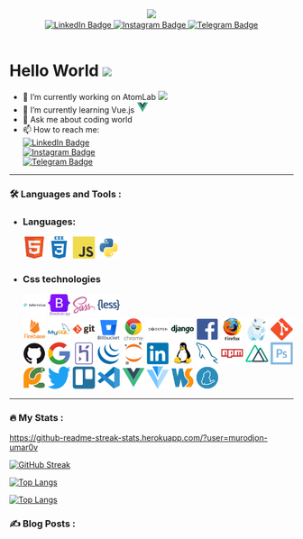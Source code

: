 <div id="header" align="center">
  <img src="https://media.giphy.com/media/gjrYDwbjnK8x36xZIO/giphy.gif" width="500"/>
</div>

<div id="badges" align="center">
  <a target="_blank" href='https://www.linkedin.com/in/murodjon-umarov-90750321a/'>
    <img src="https://img.shields.io/badge/LinkedIn-blue?style=for-the-badge&logo=linkedin&logoColor=white" alt="LinkedIn Badge"/>
  </a>
  <a target="_blank" href='https://instagram.com/murodjon.2559'>
    <img src="https://img.shields.io/badge/Instagram-red?style=for-the-badge&logo=instagram&logoColor=white" alt="Instagram Badge"/>
  </a>
  <a target="_blank" href='https://t.me/murodjon2559'>
    <img src="https://img.shields.io/badge/Telegram-blue?style=for-the-badge&logo=telegram&logoColor=white" alt="Telegram Badge"/>
  </a>
 </div>
 <div align="center">
   <img src="https://komarev.com/ghpvc/?username=murodjon-umar0v&style=flat-square&color=blue" alt=""/>
</div>

<h1>
  Hello World
  <img src="https://media.giphy.com/media/hvRJCLFzcasrR4ia7z/giphy.gif" width="30px"/>
</h1>


- 🔭 I’m currently working on AtomLab <img src="https://media.giphy.com/media/WUlplcMpOCEmTGBtBW/giphy.gif" width="30">
- 🌱 I’m currently learning Vue.js 
  <img src="https://github.com/devicons/devicon/blob/master/icons/vuejs/vuejs-original.svg" width="20" height="20" />
- 💬 Ask me about coding world
- 📫 How to reach me: 
    <br>
    <a target="_blank" href='https://www.linkedin.com/in/murodjon-umarov-90750321a/'>
      <img src="https://img.shields.io/badge/LinkedIn-blue?style=for-the-badge&logo=linkedin&logoColor=white" alt="LinkedIn Badge"/>
    </a>
    <br>
    <a target="_blank" href='https://instagram.com/murodjon.2559'>
      <img src="https://img.shields.io/badge/Instagram-red?style=for-the-badge&logo=instagram&logoColor=white" alt="Instagram Badge"/>
    </a>
    <br>
    <a target="_blank" href='https://t.me/murodjon2559'>
      <img src="https://img.shields.io/badge/Telegram-blue?style=for-the-badge&logo=telegram&logoColor=white" alt="Telegram Badge"/>
    </a>


---

### :hammer_and_wrench: Languages and Tools :

<div>
  <ul>
    <li>
      <h3>Languages:</h3>
      <img src="https://github.com/devicons/devicon/blob/master/icons/html5/html5-original.svg" title="HTML5" width="40" height="40"/>
      <img src="https://github.com/devicons/devicon/blob/master/icons/css3/css3-plain-wordmark.svg"  title="CSS3" width="40" height="40"/>
      <img src="https://github.com/devicons/devicon/blob/master/icons/javascript/javascript-original.svg" title="JavaScript" width="40" height="40"/>
      <img src="https://github.com/devicons/devicon/blob/master/icons/python/python-original.svg" width="40" height="40" />
    </li>
    <li>
      <h3>Css technologies</h3>
      <img src="https://github.com/devicons/devicon/blob/master/icons/tailwindcss/tailwindcss-original-wordmark.svg" width="40" height="40" />
      <img src="https://github.com/devicons/devicon/blob/master/icons/bootstrap/bootstrap-original-wordmark.svg" width="40" height="40" />
      <img src="https://github.com/devicons/devicon/blob/master/icons/sass/sass-original.svg" width="40" height="40" />
      <img src="https://github.com/devicons/devicon/blob/master/icons/less/less-plain-wordmark.svg" width="40" height="40" />      
    </li>
    
    
  <img src="https://github.com/devicons/devicon/blob/master/icons/firebase/firebase-plain-wordmark.svg" title="Firebase" alt="Firebase" width="40" height="40"/>
  <img src="https://github.com/devicons/devicon/blob/master/icons/mysql/mysql-original-wordmark.svg" title="MySQL"  alt="MySQL" width="40" height="40"/>
  <img src="https://github.com/devicons/devicon/blob/master/icons/git/git-original-wordmark.svg" title="Git" **alt="Git" width="40" height="40"/>
  <img src="https://github.com/devicons/devicon/blob/master/icons/bitbucket/bitbucket-original-wordmark.svg" width="40" height="40" />
  <img src="https://github.com/devicons/devicon/blob/master/icons/chrome/chrome-original-wordmark.svg" width="40" height="40" />
  <img src="https://github.com/devicons/devicon/blob/master/icons/codepen/codepen-original-wordmark.svg" width="40" height="40" />
  <img src="https://github.com/devicons/devicon/blob/master/icons/django/django-plain-wordmark.svg" width="40" height="40" />
  <img src="https://github.com/devicons/devicon/blob/master/icons/facebook/facebook-original.svg" width="40" height="40" />
  <img src="https://github.com/devicons/devicon/blob/master/icons/firefox/firefox-original-wordmark.svg" width="40" height="40" />
  <img src="https://github.com/devicons/devicon/blob/master/icons/foundation/foundation-original.svg" width="40" height="40" />
  <img src="https://github.com/devicons/devicon/blob/master/icons/git/git-original.svg" width="40" height="40" />
  <img src="https://github.com/devicons/devicon/blob/master/icons/github/github-original.svg" width="40" height="40" />
  <img src="https://github.com/devicons/devicon/blob/master/icons/google/google-original.svg" width="40" height="40" />
  <img src="https://github.com/devicons/devicon/blob/master/icons/heroku/heroku-original.svg" width="40" height="40" />
  <img src="https://github.com/devicons/devicon/blob/master/icons/jquery/jquery-original.svg" width="40" height="40" />
  <img src="https://github.com/devicons/devicon/blob/master/icons/jupyter/jupyter-original.svg" width="40" height="40" />
  <img src="https://github.com/devicons/devicon/blob/master/icons/linkedin/linkedin-original.svg" width="40" height="40" />
  <img src="https://github.com/devicons/devicon/blob/master/icons/linux/linux-original.svg" width="40" height="40" />
  <img src="https://github.com/devicons/devicon/blob/master/icons/mysql/mysql-original.svg" width="40" height="40" />
  <img src="https://github.com/devicons/devicon/blob/master/icons/npm/npm-original-wordmark.svg" width="40" height="40" />
  <img src="https://github.com/devicons/devicon/blob/master/icons/nuxtjs/nuxtjs-original.svg" width="40" height="40" />
  <img src="https://github.com/devicons/devicon/blob/master/icons/photoshop/photoshop-line.svg" width="40" height="40" />
  <img src="https://github.com/devicons/devicon/blob/master/icons/pycharm/pycharm-original.svg" width="40" height="40" />
 
  <img src="https://github.com/devicons/devicon/blob/master/icons/twitter/twitter-original.svg" width="40" height="40" />
  <img src="https://github.com/devicons/devicon/blob/master/icons/trello/trello-plain.svg" width="40" height="40" />
  <img src="https://github.com/devicons/devicon/blob/master/icons/vscode/vscode-original.svg" width="40" height="40" />
  <img src="https://github.com/devicons/devicon/blob/master/icons/vuejs/vuejs-original.svg" width="40" height="40" />
  <img src="https://github.com/devicons/devicon/blob/master/icons/vuetify/vuetify-original.svg" width="40" height="40" />
  <img src="https://github.com/devicons/devicon/blob/master/icons/webstorm/webstorm-original.svg" width="40" height="40" />
  <img src="https://github.com/devicons/devicon/blob/master/icons/yarn/yarn-original.svg" width="40" height="40" />
</div>

---

### :fire: My Stats :

https://github-readme-streak-stats.herokuapp.com/?user=murodjon-umar0v

[![GitHub Streak](http://github-readme-streak-stats.herokuapp.com?user=murodjon-umar0v&theme=dark&background=000000)](https://git.io/streak-stats)

[![Top Langs](https://github-readme-stats.vercel.app/api/top-langs/?username=murodjon-umar0v)](https://github.com/anuraghazra/github-readme-stats)

[![Top Langs](https://github-readme-stats.vercel.app/api/top-langs/?username=murodjon-umar0v&layout=compact&theme=vision-friendly-dark)](https://github.com/anuraghazra/github-readme-stats)


### :writing_hand: Blog Posts :



        
<!-- BLOG-POST-LIST:START -->
  
<!-- BLOG-POST-LIST:END -->
    

